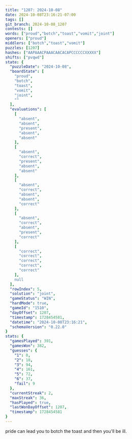 ```yaml
---
title: "1207: 2024-10-08"
date: 2024-10-08T23:16:21-07:00
tags: []
git_branch: 2024-10-08_1207
contests: []
words: ["proud","botch","toast","vomit","joint"]
openers: ["proud"]
middlers: ["botch","toast","vomit"]
puzzles: [1207]
hashes: ["AAPAAACPAAACAACACAPCCCCCCXXXXX"]
shifts: ["pvqwd"]
state: {
  "puzzleDate": "2024-10-08",
  "boardState": [
    "proud",
    "botch",
    "toast",
    "vomit",
    "joint",
    ""
  ],
  "evaluations": [
    [
      "absent",
      "absent",
      "present",
      "absent",
      "absent"
    ],
    [
      "absent",
      "correct",
      "present",
      "absent",
      "absent"
    ],
    [
      "absent",
      "correct",
      "absent",
      "absent",
      "correct"
    ],
    [
      "absent",
      "correct",
      "absent",
      "present",
      "correct"
    ],
    [
      "correct",
      "correct",
      "correct",
      "correct",
      "correct"
    ],
    null
  ],
  "rowIndex": 5,
  "solution": "joint",
  "gameStatus": "WIN",
  "hardMode": true,
  "gameId": "1510",
  "dayOffset": 1207,
  "timestamp": 1728454581,
  "datetime": "2024-10-08T23:16:21",
  "schemaVersion": "0.22.0"
}
stats: {
  "gamesPlayed": 391,
  "gamesWon": 382,
  "guesses": {
    "1": 0,
    "2": 18,
    "3": 94,
    "4": 161,
    "5": 72,
    "6": 37,
    "fail": 9
  },
  "currentStreak": 2,
  "maxStreak": 36,
  "hasPlayed": true,
  "lastWonDayOffset": 1207,
  "timestamp": 1728454581
}
---
```

<!-- more -->
pride can lead you to botch the toast and then you'll be ill. 
